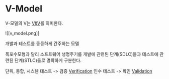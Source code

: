 # V-Model

V-모델의 V는 [V&V](V&V)를 의미한다.

![[v_model.png]]

개발과 테스트를 동등하게 간주하는 모델

폭포수모형과 달리 소프트웨어 생명주기를 개발에 관련된 단계(SDLC)들과 테스트에 관련된 단계(STLC)들로 명확하게 구분한다. 

단위, 통합, 시스템 테스트 -> 검증 [Verification](Verification)
인수 테스트 -> 확인 [Validation](Validation)
